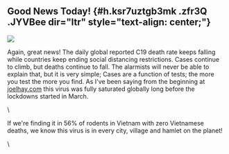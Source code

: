
Good News Today! {#h.ksr7uztgb3mk .zfr3Q .JYVBee dir="ltr" style="text-align: center;"}
----------------

[![](https://lh4.googleusercontent.com/yNwQApQ80YYtxPg86cgyccl1hJLtaEs0oTZCNDC036U5f1Y-zIT5lsRJgEI_kJmcS5XpEc8U_VX7WGqBkiBSTar9jbiKaCaGLduAgkIlGvqdw24nGZ4=w1280)](https://www.google.com/url?q=https%3A%2F%2Fredcap.med.usc.edu%2Fsurveys%2F%3Fs%3DJ7KEL4YTKT&sa=D&sntz=1&usg=AFQjCNGgmJPVlIxKzdq9Pd16K5HC0kstRQ)

Again, great news! The daily global reported C19 death rate keeps
falling while countries keep ending social distancing restrictions.
Cases continue to climb, but deaths continue to fall. The alarmists will
never be able to explain that, but it is very simple; Cases are a
function of tests; the more you test the more you find. As I've been
saying from the beginning at
[joelhay.com](http://www.google.com/url?q=http%3A%2F%2Fjoelhay.com%2F&sa=D&sntz=1&usg=AFQjCNHbEihJ5-3x9wqjLWiW_9XPH8pB_w)
this virus was fully saturated globally long before the lockdowns
started in March.

\

If we're finding it in 56% of rodents in Vietnam with zero Vietnamese
deaths, we know this virus is in every city, village and hamlet on the
planet!

\
